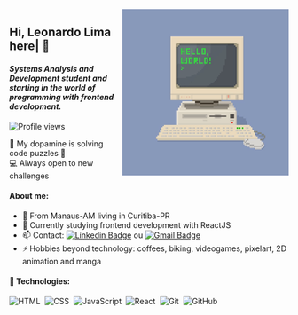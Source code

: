 <img src="/assets/pixel-computer.gif" align="right" min-width="300px" max-width="550px" width="300px">

## Hi, Leonardo Lima here| 👋
#### _Systems Analysis and Development student and starting in the world of programming with frontend development._

<p align="left"> <img src="https://komarev.com/ghpvc/?username=leonarclo&color=blue" alt="Profile views" /> </p>

🧠 My dopamine is solving code puzzles 🧩 
<br>
💻 Always open to new challenges

#### About me:
- 📍 From Manaus-AM living in Curitiba-PR
- 🌱 Currently studying frontend development with ReactJS
- 📫 Contact: [![Linkedin Badge](https://img.shields.io/badge/-LinkedIn-blue?style=flat-square&logo=Linkedin&logoColor=white&link=https://www.linkedin.com/in/leonardo-lima-633067142/)](https://www.linkedin.com/in/leonardo-lima-633067142/) ou [![Gmail Badge](https://img.shields.io/badge/-Gmail-c14438?style=flat-square&logo=Gmail&logoColor=white&link=mailto:leonardostlima@gmail.com)](mailto:leonardostlima@gmail.com)
- ⚡ Hobbies beyond technology: coffees, biking, videogames, pixelart, 2D animation and manga

#### 🚀 Technologies:
![HTML](https://img.shields.io/badge/-HTML-05122A?style=flat&logo=HTML5)&nbsp;
![CSS](https://img.shields.io/badge/-CSS-05122A?style=flat&logo=CSS3&logoColor=1572B6)&nbsp;
![JavaScript](https://img.shields.io/badge/-JavaScript-05122A?style=flat&logo=javascript)&nbsp;
![React](https://img.shields.io/badge/-React-05122A?style=flat&logo=react)&nbsp;
![Git](https://img.shields.io/badge/-Git-05122A?style=flat&logo=git)&nbsp;
![GitHub](https://img.shields.io/badge/-GitHub-05122A?style=flat&logo=github)&nbsp;
